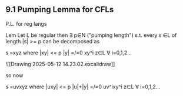 ## 9.1 Pumping Lemma for CFLs

P.L. for reg langs 

Lem Let L be regular  then ∃ p∈N ("pumping length")
s.t. every s ∈L of length |s| >= p can be decomposed as 

s =xyz where 
|xy| <= p
|y| =/=0
xy^i z∈L
∀ i=0,1,2...

![[Drawing 2025-05-12 14.23.02.excalidraw]]

so now 

s =uvxyz where 
|uxy| <= p
|u|+|y| =/=0
uv^ixy^i z∈L
∀ i=0,1,2...


